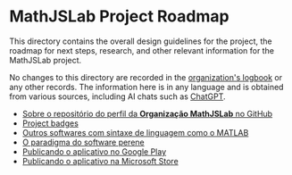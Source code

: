 # MathJSLab Project Roadmap

This directory contains the overall design guidelines for the project, the roadmap for next steps, research, and other relevant information for the MathJSLab project.

No changes to this directory are recorded in the [organization's logbook](../LOGBOOK.md) or any other records. The information here is in any language and is obtained from various sources, including AI chats such as [ChatGPT](https://chatgpt.com/).

* [Sobre o repositório do perfil da **Organização MathJSLab** no GitHub](about-profile.md)
* [Project badges](project-badges.md)
* [Outros softwares com sintaxe de linguagem como o MATLAB](alternatives.md)
* [O paradigma do software perene](perennial-paradigm.md)
* [Publicando o aplicativo no Google Play](google-play-publish)
* [Publicando o aplicativo na Microsoft Store](microsoft-store-publish.md)
